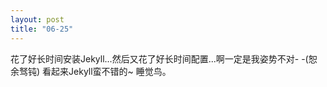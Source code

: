```yaml
---
layout: post
title: "06-25"
---
```


花了好长时间安装Jekyll...然后又花了好长时间配置...啊一定是我姿势不对- -(恕余驽钝)
看起来Jekyll蛮不错的~ 睡觉鸟。
